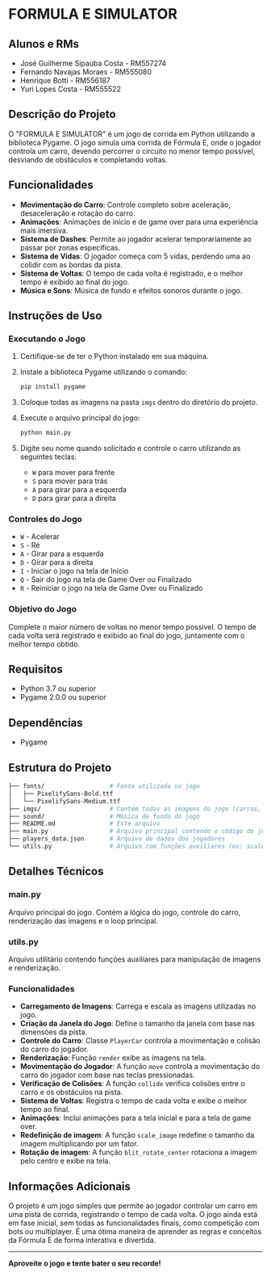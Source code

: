 # FORMULA E SIMULATOR

## Alunos e RMs

- José Guilherme Sipaúba Costa - RM557274
- Fernando Navajas Moraes - RM555080
- Henrique Botti - RM556187
- Yuri Lopes Costa - RM555522

## Descrição do Projeto

O "FORMULA E SIMULATOR" é um jogo de corrida em Python utilizando a biblioteca Pygame. O jogo simula uma corrida de Fórmula E, onde o jogador controla um carro, devendo percorrer o circuito no menor tempo possível, desviando de obstáculos e completando voltas.

## Funcionalidades

- **Movimentação do Carro**: Controle completo sobre aceleração, desaceleração e rotação do carro.
- **Animações**: Animações de início e de game over para uma experiência mais imersiva.
- **Sistema de Dashes**: Permite ao jogador acelerar temporariamente ao passar por zonas específicas.
- **Sistema de Vidas**: O jogador começa com 5 vidas, perdendo uma ao colidir com as bordas da pista.
- **Sistema de Voltas**: O tempo de cada volta é registrado, e o melhor tempo é exibido ao final do jogo.
- **Música e Sons**: Música de fundo e efeitos sonoros durante o jogo.

## Instruções de Uso

### Executando o Jogo

1. Certifique-se de ter o Python instalado em sua máquina.
2. Instale a biblioteca Pygame utilizando o comando:

    ```bash
    pip install pygame
    ```

3. Coloque todas as imagens na pasta `imgs` dentro do diretório do projeto.
4. Execute o arquivo principal do jogo:

    ```bash
    python main.py
    ```

5. Digite seu nome quando solicitado e controle o carro utilizando as seguintes teclas:
    - `W` para mover para frente
    - `S` para mover para trás
    - `A` para girar para a esquerda
    - `D` para girar para a direita

### Controles do Jogo

- `W` - Acelerar
- `S` - Ré
- `A` - Girar para a esquerda
- `D` - Girar para a direita
- `I` - Iniciar o jogo na tela de Início
- `Q` - Sair do jogo na tela de Game Over ou Finalizado
- `R` - Reiniciar o jogo na tela de Game Over ou Finalizado

### Objetivo do Jogo

Complete o maior número de voltas no menor tempo possível. O tempo de cada volta será registrado e exibido ao final do jogo, juntamente com o melhor tempo obtido.

## Requisitos

- Python 3.7 ou superior
- Pygame 2.0.0 ou superior

## Dependências

- Pygame

## Estrutura do Projeto

```bash
├── fonts/                  # Fonte utilizada no jogo
│   ├── PixelifySans-Bold.ttf
│   └── PixelifySans-Medium.ttf
├── imgs/                   # Contém todas as imagens do jogo (carros, pista, etc.)
├── sound/                  # Música de fundo do jogo
├── README.md               # Este arquivo
├── main.py                 # Arquivo principal contendo o código do jogo
├── players_data.json       # Arquivo de dados dos jogadores
└── utils.py                # Arquivo com funções auxiliares (ex: scale_image, blit_rotate_center)
```

## Detalhes Técnicos

### main.py

Arquivo principal do jogo. Contém a lógica do jogo, controle do carro, renderização das imagens e o loop principal.

### utils.py

Arquivo utilitário contendo funções auxiliares para manipulação de imagens e renderização.

### Funcionalidades

- **Carregamento de Imagens**: Carrega e escala as imagens utilizadas no jogo.
- **Criação da Janela do Jogo**: Define o tamanho da janela com base nas dimensões da pista.
- **Controle do Carro**: Classe `PlayerCar` controla a movimentação e colisão do carro do jogador.
- **Renderização**: Função `render` exibe as imagens na tela.
- **Movimentação do Jogador**: A função `move` controla a movimentação do carro do jogador com base nas teclas pressionadas.
- **Verificação de Colisões**: A função `collide` verifica colisões entre o carro e os obstáculos na pista.
- **Sistema de Voltas**: Registra o tempo de cada volta e exibe o melhor tempo ao final.
- **Animações**: Inclui animações para a tela inicial e para a tela de game over.
- **Redefinição de imagem**: A função `scale_image` redefine o tamanho da imagem multiplicando por um fator.
- **Rotação de imagem**: A função `blit_rotate_center` rotaciona a imagem pelo centro e exibe na tela.

## Informações Adicionais

O projeto é um jogo simples que permite ao jogador controlar um carro em uma pista de corrida, registrando o tempo de cada volta. O jogo ainda está em fase inicial, sem todas as funcionalidades finais, como competição com bots ou multiplayer. É uma ótima maneira de aprender as regras e conceitos da Fórmula E de forma interativa e divertida.

---

**Aproveite o jogo e tente bater o seu recorde!**
